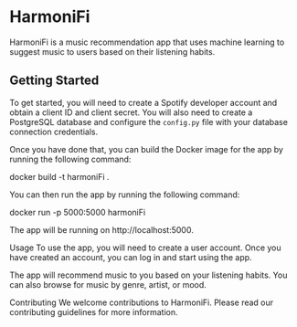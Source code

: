 # HarmoniFi

HarmoniFi is a music recommendation app that uses machine learning to suggest music to users based on their listening habits.

## Getting Started

To get started, you will need to create a Spotify developer account and obtain a client ID and client secret. You will also need to create a PostgreSQL database and configure the `config.py` file with your database connection credentials.

Once you have done that, you can build the Docker image for the app by running the following command:

docker build -t harmoniFi .


You can then run the app by running the following command:

docker run -p 5000:5000 harmoniFi

The app will be running on http://localhost:5000.

Usage
To use the app, you will need to create a user account. Once you have created an account, you can log in and start using the app.

The app will recommend music to you based on your listening habits. You can also browse for music by genre, artist, or mood.

Contributing
We welcome contributions to HarmoniFi. Please read our contributing guidelines for more information.
